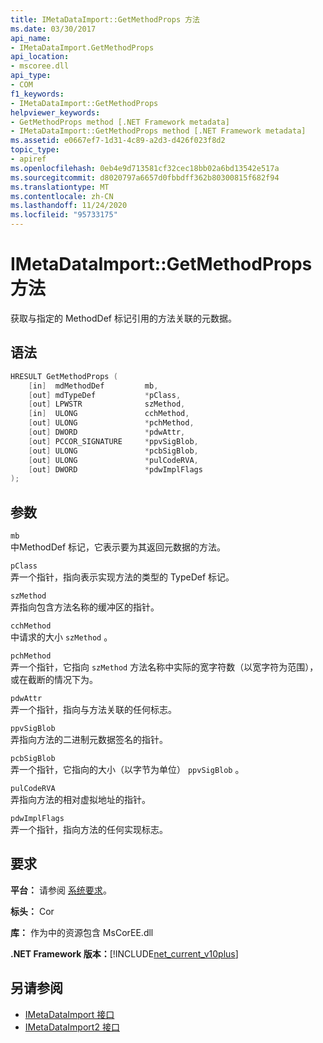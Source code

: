 ```yaml
---
title: IMetaDataImport::GetMethodProps 方法
ms.date: 03/30/2017
api_name:
- IMetaDataImport.GetMethodProps
api_location:
- mscoree.dll
api_type:
- COM
f1_keywords:
- IMetaDataImport::GetMethodProps
helpviewer_keywords:
- GetMethodProps method [.NET Framework metadata]
- IMetaDataImport::GetMethodProps method [.NET Framework metadata]
ms.assetid: e0667ef7-1d31-4c89-a2d3-d426f023f8d2
topic_type:
- apiref
ms.openlocfilehash: 0eb4e9d713581cf32cec18bb02a6bd13542e517a
ms.sourcegitcommit: d8020797a6657d0fbbdff362b80300815f682f94
ms.translationtype: MT
ms.contentlocale: zh-CN
ms.lasthandoff: 11/24/2020
ms.locfileid: "95733175"
---
```

# <a name="imetadataimportgetmethodprops-method"></a>IMetaDataImport::GetMethodProps 方法

获取与指定的 MethodDef 标记引用的方法关联的元数据。  
  
## <a name="syntax"></a>语法  
  
```cpp  
HRESULT GetMethodProps (  
    [in]  mdMethodDef         mb,  
    [out] mdTypeDef           *pClass,  
    [out] LPWSTR              szMethod,  
    [in]  ULONG               cchMethod,  
    [out] ULONG               *pchMethod,  
    [out] DWORD               *pdwAttr,  
    [out] PCCOR_SIGNATURE     *ppvSigBlob,  
    [out] ULONG               *pcbSigBlob,  
    [out] ULONG               *pulCodeRVA,  
    [out] DWORD               *pdwImplFlags  
);  
```  
  
## <a name="parameters"></a>参数  

 `mb`  
 中MethodDef 标记，它表示要为其返回元数据的方法。  
  
 `pClass`  
 弄一个指针，指向表示实现方法的类型的 TypeDef 标记。  
  
 `szMethod`  
 弄指向包含方法名称的缓冲区的指针。  
  
 `cchMethod`  
 中请求的大小 `szMethod` 。  
  
 `pchMethod`  
 弄一个指针，它指向 `szMethod` 方法名称中实际的宽字符数（以宽字符为范围），或在截断的情况下为。  
  
 `pdwAttr`  
 弄一个指针，指向与方法关联的任何标志。  
  
 `ppvSigBlob`  
 弄指向方法的二进制元数据签名的指针。  
  
 `pcbSigBlob`  
 弄一个指针，它指向的大小（以字节为单位） `ppvSigBlob` 。  
  
 `pulCodeRVA`  
 弄指向方法的相对虚拟地址的指针。  
  
 `pdwImplFlags`  
 弄一个指针，指向方法的任何实现标志。  
  
## <a name="requirements"></a>要求  

 **平台：** 请参阅 [系统要求](../../get-started/system-requirements.md)。  
  
 **标头：** Cor  
  
 **库：** 作为中的资源包含 MsCorEE.dll  
  
 **.NET Framework 版本：**[!INCLUDE[net_current_v10plus](../../../../includes/net-current-v10plus-md.md)]  
  
## <a name="see-also"></a>另请参阅

- [IMetaDataImport 接口](imetadataimport-interface.md)
- [IMetaDataImport2 接口](imetadataimport2-interface.md)

